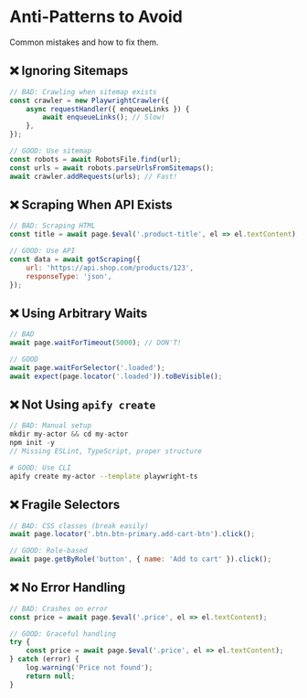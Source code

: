 # Anti-Patterns to Avoid

Common mistakes and how to fix them.

## ❌ Ignoring Sitemaps

```javascript
// BAD: Crawling when sitemap exists
const crawler = new PlaywrightCrawler({
    async requestHandler({ enqueueLinks }) {
        await enqueueLinks(); // Slow!
    },
});
```

```javascript
// GOOD: Use sitemap
const robots = await RobotsFile.find(url);
const urls = await robots.parseUrlsFromSitemaps();
await crawler.addRequests(urls); // Fast!
```

## ❌ Scraping When API Exists

```javascript
// BAD: Scraping HTML
const title = await page.$eval('.product-title', el => el.textContent);
```

```javascript
// GOOD: Use API
const data = await gotScraping({
    url: 'https://api.shop.com/products/123',
    responseType: 'json',
});
```

## ❌ Using Arbitrary Waits

```javascript
// BAD
await page.waitForTimeout(5000); // DON'T!
```

```javascript
// GOOD
await page.waitForSelector('.loaded');
await expect(page.locator('.loaded')).toBeVisible();
```

## ❌ Not Using `apify create`

```javascript
// BAD: Manual setup
mkdir my-actor && cd my-actor
npm init -y
// Missing ESLint, TypeScript, proper structure
```

```bash
# GOOD: Use CLI
apify create my-actor --template playwright-ts
```

## ❌ Fragile Selectors

```javascript
// BAD: CSS classes (break easily)
await page.locator('.btn.btn-primary.add-cart-btn').click();
```

```javascript
// GOOD: Role-based
await page.getByRole('button', { name: 'Add to cart' }).click();
```

## ❌ No Error Handling

```javascript
// BAD: Crashes on error
const price = await page.$eval('.price', el => el.textContent);
```

```javascript
// GOOD: Graceful handling
try {
    const price = await page.$eval('.price', el => el.textContent);
} catch (error) {
    log.warning('Price not found');
    return null;
}
```
